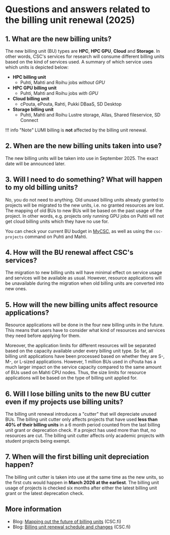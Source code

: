 # Questions and answers related to the billing unit renewal (2025)

## 1. What are the new billing units?

The new billing unit (BU) types are **HPC**, **HPC GPU**, **Cloud** and
**Storage**. In other words, CSC's services for research will consume different
billing units based on the kind of services used. A summary of which service
uses which units is depicted below:

* **HPC billing unit**
    * Puhti, Mahti and Roihu jobs *without GPU*
* **HPC GPU billing unit**
    * Puhti, Mahti and Roihu jobs *with GPU*
* **Cloud billing unit**
    * cPouta, ePouta, Rahti, Pukki DBaaS, SD Desktop
* **Storage billing unit**
    * Puhti, Mahti and Roihu Lustre storage, Allas, Shared fileservice, SD
      Connect

!!! info "Note"
    LUMI billing is **not** affected by the billing unit renewal.

## 2. When are the new billing units taken into use?

The new billing units will be taken into use in September 2025. The exact date
will be announced later.

## 3. Will I need to do something? What will happen to my old billing units?

No, you do not need to anything. Old unused billing units already granted to
projects will be migrated to the new units, i.e. no granted resources are lost.
The mapping of old BUs to new BUs will be based on the past usage of the
project. In other words, e.g. projects only running GPU jobs on Puhti will not
get cloud billing units which they have no use for.

You can check your current BU budget in [MyCSC](https://my.csc.fi), as well as
using the `csc-projects` command on Puhti and Mahti.

## 4. How will the BU renewal affect CSC's services?

The migration to new billing units will have minimal effect on service usage
and services will be available as usual. However, resource applications will be
unavailable during the migration when old billing units are converted into new
ones.

## 5. How will the new billing units affect resource applications?

Resource applications will be done in the four new billing units in the future.
This means that users have to consider what kind of resources and services they
need before applying for them.

Moreover, the application limits for different resources will be separated
based on the capacity available under every billing unit type. So far, all
billing unit applications have been processed based on whether they are S-, M-,
or L-sized applications. However, 1 million BUs used in cPouta has a much
larger impact on the service capacity compared to the same amount of BUs used
on Mahti CPU nodes. Thus, the size limits for resource applications will be
based on the type of billing unit applied for.

## 6. Will I lose billing units to the new BU cutter even if my projects use billing units?

The billing unit renewal introduces a "cutter" that will depreciate unused BUs.
The billing unit cutter only affects projects that have used **less than 40% of their
billing units** in a 6 month period counted from the last billing unit grant
or deprecation check. If a project has used more than that, no resources are
cut. The billing unit cutter affects only academic projects with student
projects being exempt.

## 7. When will the first billing unit depreciation happen?

The billing unit cutter is taken into use at the same time as the new units, so
the first cuts would happen in **March 2026 at the earliest**. The billing unit
usage of projects is checked six months after either the latest billing unit
grant or the latest deprecation check.

## More information

* Blog: [Mapping out the future of billing units](https://csc.fi/en/blog/mapping-out-the-future-of-billing-unit/) (CSC.fi)
* Blog: [Billing unit renewal schedule and changes](https://csc.fi/en/blog/billing-unit-renewal-schedules-and-changes/) (CSC.fi)
